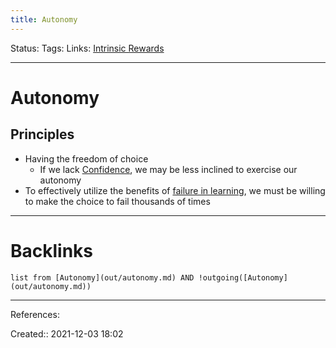 ```yaml
---
title: Autonomy
---
```

Status: 
Tags: 
Links: [Intrinsic Rewards](out/intrinsic-rewards.md)
___
# Autonomy
## Principles
- Having the freedom of choice
	- If we lack [Confidence](out/confidence.md), we may be less inclined to exercise our autonomy
- To effectively utilize the benefits of [failure in learning](out/we-learn-through-surprise-and-failure.md), we must be willing to make the choice to fail thousands of times
___
# Backlinks
```dataview
list from [Autonomy](out/autonomy.md) AND !outgoing([Autonomy](out/autonomy.md))
```
___
References:

Created:: 2021-12-03 18:02
